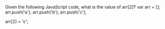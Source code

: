 Given the following JavaScript code, what is the value of arr[2]?
var arr = [];
arr.push('a');
arr.push('b');
arr.push('c');




arr[2] = 'c';
